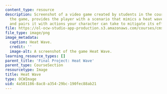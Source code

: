 ```yaml
---
content_type: resource
description: Screenshot of a video game created by students in the course. Heat Wave,
  the game, provides the player with a scenario that mimics a heat wave forecast,
  and pairs it with actions your character can take to mitigate its effects.
file: https://ol-ocw-studio-app-production.s3.amazonaws.com/courses/cms-611j-creating-video-games-fall-2014/4a5011868ac8a35429bc190fec88ab21_heatwave.png
file_type: image/png
image_metadata:
  caption: Heat Wave.
  credit: ''
  image-alt: A screenshot of the game Heat Wave.
learning_resource_types: []
parent_title: 'Final Project: Heat Wave'
parent_type: CourseSection
resourcetype: Image
title: Heat Wave
type: OCWImage
uid: 4a501186-8ac8-a354-29bc-190fec88ab21
---
```

